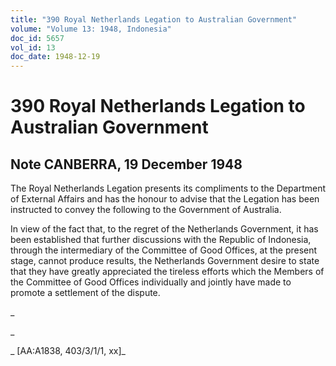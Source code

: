 ```yaml
---
title: "390 Royal Netherlands Legation to Australian Government"
volume: "Volume 13: 1948, Indonesia"
doc_id: 5657
vol_id: 13
doc_date: 1948-12-19
---
```


# 390 Royal Netherlands Legation to Australian Government

## Note CANBERRA, 19 December 1948

The Royal Netherlands Legation presents its compliments to the Department of External Affairs and has the honour to advise that the Legation has been instructed to convey the following to the Government of Australia.

In view of the fact that, to the regret of the Netherlands Government, it has been established that further discussions with the Republic of Indonesia, through the intermediary of the Committee of Good Offices, at the present stage, cannot produce results, the Netherlands Government desire to state that they have greatly appreciated the tireless efforts which the Members of the Committee of Good Offices individually and jointly have made to promote a settlement of the dispute.

_

_

_ [AA:A1838, 403/3/1/1, xx]_
